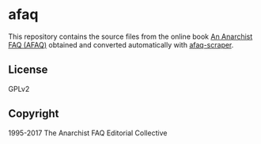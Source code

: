 afaq
====

This repository contains the source files from the online book [An Anarchist FAQ (AFAQ)](http://www.anarchism.pageabode.com/afaq/index.html) obtained and converted automatically with [afaq-scraper](http://github.com/juxor/afaq-scraper).

License
--------
GPLv2

Copyright
----------
1995-2017 The Anarchist FAQ Editorial Collective <anarchistfaq at yahoo dot co dot uk>
